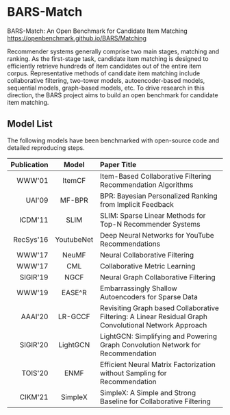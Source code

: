 # BARS-Match

BARS-Match: An Open Benchmark for Candidate Item Matching https://openbenchmark.github.io/BARS/Matching

Recommender systems generally comprise two main stages, matching and ranking. As the first-stage task, candidate item matching is designed to efficiently retrieve hundreds of item candidates out of the entire item corpus. Representative methods of candidate item matching include collaborative filtering, two-tower models, autoencoder-based models, sequential models, graph-based models, etc. To drive research in this direction, the BARS project aims to build an open benchmark for candidate item matching.

## Model List

The following models have been benchmarked with open-source code and detailed reproducing steps.

| Publication |    Model   |  Paper Title                                                                                      |
| ----:|:----------:|:--------------------------------------------------------------------------------------------|
|  WWW'01    |   ItemCF  |        Item-Based Collaborative Filtering Recommendation Algorithms                                                                                        |
| UAI'09 |   MF-BPR   |      BPR: Bayesian Personalized Ranking from Implicit Feedback                         |
| ICDM'11 |    SLIM    |    SLIM: Sparse Linear Methods for Top-N Recommender Systems                        |
| RecSys'16 | YoutubeNet |    Deep Neural Networks for YouTube Recommendations                               |
| WWW'17 |    NeuMF   |       Neural Collaborative Filtering                                                    |
| WWW'17 |     CML    |     Collaborative Metric Learning                                                     |
| SIGIR'19 |    NGCF    |   Neural Graph Collaborative Filtering                                            |
| WWW'19 |    EASE^R    |    Embarrassingly Shallow Autoencoders for Sparse Data                                         |
| AAAI'20 |  LR-GCCF  |    Revisiting Graph based Collaborative Filtering: A Linear Residual Graph Convolutional Network Approach |
| SIGIR'20 |  LightGCN  |   LightGCN: Simplifying and Powering Graph Convolution Network for Recommendation |
| TOIS'20 |    ENMF    |      Efficient Neural Matrix Factorization without Sampling for Recommendation        |
| CIKM'21 |    SimpleX    |    SimpleX: A Simple and Strong Baseline for Collaborative Filtering  |
